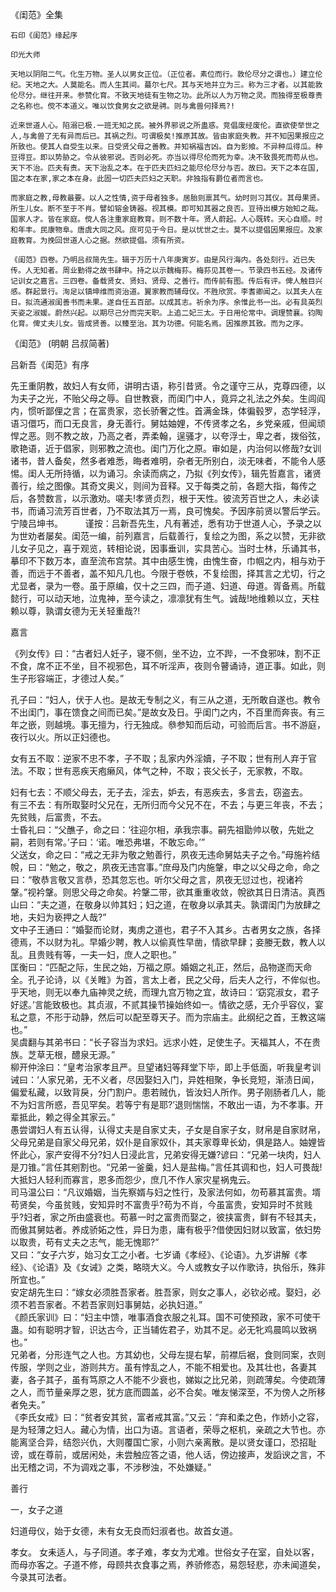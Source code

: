 <!-- { "loadSidebar": true } -->
   《闺范》全集     

    石印《闺范》缘起序  

    印光大师 

    天地以阴阳二气。化生万物。圣人以男女正位。（正位者。素位而行。敦伦尽分之谓也。）建立伦纪。天地之大。人莫能名。而人生其间。蕞尔七尺。其与天地并立为三。称为三才者。以其能敦伦尽分。继往开来。参赞化育。不致天地徒有生物之功。此所以人为万物之灵。而独得至极尊贵之名称也。傥不本道义。唯以饮食男女之欲是骋。则与禽兽何择焉?!  

    近来世道人心。陷溺已极.一班无知之民。被外界邪说之所蛊惑。竞倡废经废伦。直欲使举世之人,与禽兽了无有异而后已。其祸之烈。可谓极矣!推原其故。皆由家庭失教。并不知因果报应之所致也。使其人自受生以来。日受贤父母之善教。并知祸福吉凶。自为影飨。不异种瓜得瓜。种豆得豆。即以势胁之。令从彼邪说。否则必死。亦当以得尽伦而死为幸。决不致畏死而苟从也。天下不治。匹夫有责。天下治乱之本。在于匹夫匹妇之能尽伦尽分与否。故曰。天下之本在国,国之本在家,家之本在身。此固一切匹夫匹妇之天职。非独指有爵位者而言也。  

    而家庭之教,母教最要。以人之性情,资于母者独多。居胎则禀其气。幼时则习其仪。其母果贤。所生儿女。断不至于不肖。譬如镕金铸器。视其模。即可知其器之良否。豆待出模方始知之哉。国家人才。皆在家庭。傥人各注重家庭教育。则不数十年。贤人蔚起。人心既转。天心自顺。时和年丰。民康物阜。唐虞大同之风。庶可见于今日。是以忧世之士。莫不以提倡因果报应。及家庭教育。为挽回世道人心之据。然欲提倡。须有所资。 

    《闺范》四卷。乃明吕叔简先生。辑于万历十八年庚寅岁。由是风行海内。各处刻行。近已失传。人无知者。周业勤得之故书肆中。持之以示魏梅荪。梅荪见其卷一。节录四书五经。及诸传记训女之嘉言。三四卷。备载贤女、贤妇、贤母、之善行。而传前有图。传后有评。俾人触目兴感。群起景行。洵足以镇坤维而资治道。翼家教而辅母仪。不胜欣赏。李耆卿闻之。以其夫人在日。拟流通淑闺善书而未果。遂自任五百部。以成其志。祈余为序。余惟此书一出。必有具英烈天姿之淑媛。蔚然兴起。以期尽己分而完天职。上追二妃三太。于日用伦常中。调理赞襄。钧陶化育。俾丈夫儿女。皆成贤善。以臻至治。其为功德。何能名焉。因推原其致。而为之序。
 
《闺范》 (明朝 吕叔简著) 

吕新吾《闺范》有序 

先王重阴教，故妇人有女师，讲明古语，称引昔贤。令之谨守三从，克尊四德，以为夫子之光，不贻父母之辱。自世教衰，而闺门中人，竟异之礼法之外矣。生闾阎内，惯听鄙俚之言；在富贵家，恣长骄奢之性。首满金珠，体徧毂罗，态学轻浮，语习儇巧，而口无良言，身无善行。舅姑妯娌，不传贤孝之名，乡党亲戚，但闻顽悍之恶。则不教之故，乃高之者，弄柔翰，逞骚才，以夸浮士，卑之者，拨俗弦，歌艳语，近于倡家，则邪教之流也。闺门万化之原。审如是，内治何以修哉?女训诸书，昔人备矣，然多者难悉，晦者难明，杂者无所别白，淡无味者，不能令人感惕。闺人无所持循，以为诵习。余读而病之，乃拟《列女传》，辑先哲嘉言，诸贤善行，绘之图像。其奇文奥义，则间为音释。又于每类之前，各题大指，每传之后，各赞数言，以示激劝。嗟夫!孝贤贞烈，根于天性。彼流芳百世之人，未必读书，而诵习流芳百世者，乃不取法其万一焉，良可愧矣。予因序前贤以警后学云。宁陵吕坤书。 
　　 
 谨按：吕新吾先生，凡有著述，悉有功于世道人心，予录之以为世劝者屡矣。闺范一编，前列嘉言，后载善行，复绘之为图，系之以赞，无非欲儿女子见之，喜于观览，转相论说，因事垂训，实具苦心。当时士林，乐诵其书，摹印不下数万本，直至流布宫禁。其中由感生愧，由愧生奋，巾帼之内，相与劝于善，而远于不善者，盖不知凡几也。今限于卷帙，不复绘图，择其言之尤切，行之尤显者，录为一卷。虽于原编，仅十之三四，而子道、妇道、母道。胥备焉。所载懿行，可以动天地，泣鬼神，至今读之，凛凛犹有生气。诚哉!地维赖以立，天柱赖以尊，孰谓女德为无关轻重哉?!

嘉言  

《列女传》曰：“古者妇人妊子，寝不侧，坐不边，立不跸，一不食邪味，割不正不食，席不正不坐，目不视邪色，耳不听淫声，夜则令瞽诵诗，道正事。如此，则生子形容端正，才德过人矣。”  

孔子曰：“妇人，伏于人也。是故无专制之义，有三从之道，无所敢自遂也。教令不出闺门，事在馈食之间而已矣。”是故女及日。乎闺门之内，不百里而奔丧。有三年之嵌，则越境。事无擅为，行无独成。叅参知而后动，可验而后言。书不游庭，夜行以火。所以正妇德也。  

女有五不取：逆家不忠不孝，子不取；乱家内外淫嬻，子不取；世有刑人弃于官法。不取；世有恶疾天疱癞风，体气之种，不取；丧父长子，无家教，不取。  

妇有七去：不顺父母去，无子去，淫去，妒去，有恶疾去，多言去，窃盗去。  
有三不去：有所取娶时父兄在，无所归而今父兄不在，不去；与更三年丧，不去；先贫贱，后富贵，不去。  
士昏礼曰：“父醮子，命之曰：‘往迎尔相，承我宗事。嗣先祖勖帅以敬，先妣之嗣，若则有常。’子曰：‘诺。唯恐弗堪，不敢忘命。’”  
父送女，命之曰：“戒之无非为敬之勉善行，夙夜无违命舅姑夫子之令。”母施衿结帨，曰：“勉之，敬之，夙夜无违宫事。”庶母及门内施鞶，申之以父母之命，命之曰：“敬恭言敬又言恭，恐其忽忘也。听尔父母之言，夙夜无愆过也，视诸衿鞶。”视衿鞶。则思父母之命矣。衿鞶二带，欲其重重收敛，帨欲其日日清洁。真西山曰：“夫之道，在敬身以帅其妇；妇之道，在敬身以承其夫。孰谓闺门为放肆之地，夫妇为亵押之人哉?”  
文中子王通曰：“婚娶而论财，夷虏之道也，君子不入其乡。古者男女之族，各择德焉，不以财为礼。早婚少聘，教人以偷真性早凿，情欲早肆；妾媵无数，教人以乱。且贵贱有等，一夫一妇，庶人之职也。”  
匡衡曰：“匹配之际，生民之始，万福之原。婚姻之礼正，然后，品物遂而天命全。孔子论诗，以《关睢》为首，言太上者，民之父母，后夫人之行，不侔似也。乎天地，则无以奉九庙神灵之统，而理九宫万物之宜，故诗曰：‘窈窕淑女，君子好逑。’言能致极也。其贞淑，不贰其操节操始终如一。情欲之感，无介乎容仪，宴私之意，不形于动静，然后可以配至尊天子。而为宗庙主。此纲纪之首，王教这端也。”  
吴虞翻与其弟书曰：“长子容当为求妇。远求小姓，足使生子。天福其人，不在贵族。芝草无根，醴泉无源。”  
柳开仲涂曰：“皇考治家孝且严。旦望诸妇等拜堂下毕，即上手低面，听我皇考训诫曰：‘人家兄弟，无不义者，尽因娶妇入门，异姓相聚，争长竞短，渐渍日闻，偏爱私藏，以致背戾，分门割户。患若贼仇，皆汝妇人所作。男子刚肠者几人，能不为妇言所惑，吾见罕矣。若等宁有是耶?’退则惴惴，不敢出一语，为不孝事。开辈抵此，赖之得全其家云。”  
愚尝谓妇人有五认得，认得丈夫是自家丈夫，子女是自家子女，财帛是自家财帛，父母兄弟是自家父母兄弟，奴仆是自家奴仆，其夫家尊卑长幼，俱是路人。妯娌皆怀此心，家产安得不分?妇人日浸此言，兄弟安得无嫌?谚曰：“兄弟一块肉，妇人是刀锥。”言任其剜割也。“兄弟一釜羹，妇人是盐梅。”言任其调和也，妇人可畏哉!大抵妇人轻利而寡言，恩多而怨少，庶几不作人家灾星祸鬼云。  
司马温公曰：“凡议婚姻，当先察婿与妇之性行，及家法何如，勿苟慕其富贵。壻苟贤矣，今虽贫贱，安知异时不富贵乎?苟为不肖，今虽富贵，安知异时不贫贱乎?妇者，家之所由盛衰也。苟慕一时之富贵而娶之，彼挟富贵，鲜有不轻其夫，而傲其舅姑者。养成骄妬之性，异日为患，庸有极乎?借使因妇财以致富，依妇势以取贵，苟有丈夫之志气，能无愧耶?”  
又曰：“女子六岁，始习女工之小者。七岁诵《孝经》、《论语》。九岁讲解《孝经》、《论语》及《女诫》之类，略晓大义。今人或教女子以作歌诗，执俗乐，殊非所宜也。”  
安定胡先生曰：“嫁女必须胜吾家者。胜吾家，则女之事人，必钦必戒。娶妇，必须不若吾家者。不若吾家则妇事舅姑，必执妇道。”  
《颜氏家训》曰：“妇主中馈，唯事酒食衣服之礼耳。国不可使预政，家不可使干蛊。如有聪明才智，识达古今，正当辅佐君子，劝其不足。必无牝鸡晨鸣以致祸也。”  
兄弟者，分形连气之人也。方其幼也，父母左提右挈，前襟后裾，食则同案，衣则传服，学则之业，游则共方。虽有悖乱之人，不能不相爱也。及其壮也，各妻其妻，各子其子，虽有笃原之人不能不少衰也，娣姒之比兄弟，则疏薄矣。今使疏薄之人，而节量亲厚之恩，犹方底而圆盖，必不合矣。唯友悌深至，不为傍人之所移者免夫。”  
《李氏女戒》曰：“贫者安其贫，富者戒其富。”又云：“弃和柔之色，作娇小之容，是为轻薄之妇人。藏心为情，出口为语。言语者，荣辱之枢机，亲疏之大节也。亦能离坚合异，结怨兴仇，大则覆国亡家，小则六亲离散。是以贤女谨口，恐招耻谤，或在尊前，或居闲处，未尝触应答之语，他人话，傍边接声，发謟谀之言，不出无稽之词，不为调戏之事，不涉秽浊，不处嫌疑。”

善行  

一，女子之道 

 妇道母仪，始于女德，未有女无良而妇淑者也。故首女道。 

 孝女。 女耒适人，与子同道。孝子难，孝女为尤难。世俗女子在室，自处以客，而母亦客之。子道不修，母顾共衣食事之焉，养骄修态，易怨轻悲，亦未闻道矣，今录其可法者。 
